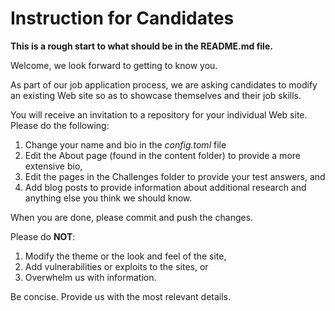 # Instruction for Candidates

**This is a rough start to what should be in the README.md file.**

Welcome, we look forward to getting to know you. 

As part of our job application process, we are asking candidates to modify an existing Web site so as to showcase themselves and their job skills. 

You will receive an invitation to a repository for your individual Web site. Please do the following:

1. Change your name and bio in the _config.toml_ file
2. Edit the About page (found in the content folder) to provide a more extensive bio,
3. Edit the pages in the Challenges folder to provide your test answers, and
4. Add blog posts to provide information about additional research and anything else you think we should know.

When you are done, please commit and push the changes.

Please do **NOT**:
1. Modify the theme or the look and feel of the site,
2. Add vulnerabilities or exploits to the sites, or
3. Overwhelm us with information.

Be concise. Provide us with the most relevant details.